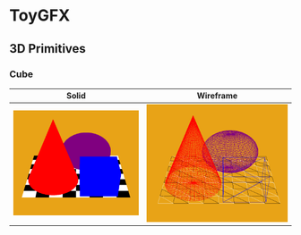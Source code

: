 # ToyGFX

## 3D Primitives

### Cube
| Solid |  Wireframe |
|---|---|
|  ![](ToyGFX/Resources/ForReadMe/PRIM_S.png) | ![](ToyGFX/Resources/ForReadMe/PRIM_W.png) |